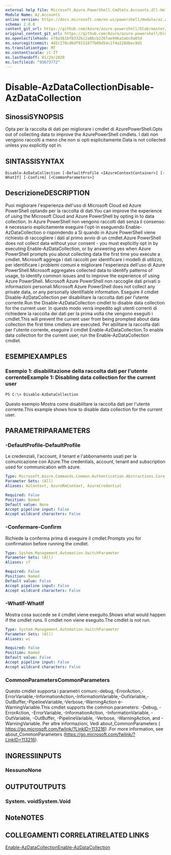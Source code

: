 ```yaml
---
external help file: Microsoft.Azure.PowerShell.Cmdlets.Accounts.dll-Help.xml
Module Name: Az.Accounts
online version: https://docs.microsoft.com/en-us/powershell/module/az.accounts/disable-azdatacollection
schema: 2.0.0
content_git_url: https://github.com/Azure/azure-powershell/blob/master/src/Accounts/Accounts/help/Disable-AzDataCollection.md
original_content_git_url: https://github.com/Azure/azure-powershell/blob/master/src/Accounts/Accounts/help/Disable-AzDataCollection.md
ms.openlocfilehash: e78a361bfb332bc2a8bcb226fae946a3abc0a05d
ms.sourcegitcommit: 4d2c178cd6df9151877b08d54c1f4a228dbec9d1
ms.translationtype: MT
ms.contentlocale: it-IT
ms.lasthandoff: 01/29/2020
ms.locfileid: "93673772"
---
```

# <span data-ttu-id="9c07f-101">Disable-AzDataCollection</span><span class="sxs-lookup"><span data-stu-id="9c07f-101">Disable-AzDataCollection</span></span>

## <span data-ttu-id="9c07f-102">Sinossi</span><span class="sxs-lookup"><span data-stu-id="9c07f-102">SYNOPSIS</span></span>
<span data-ttu-id="9c07f-103">Opta per la raccolta di dati per migliorare i cmdlet di AzurePowerShell.</span><span class="sxs-lookup"><span data-stu-id="9c07f-103">Opts out of collecting data to improve the AzurePowerShell cmdlets.</span></span> <span data-ttu-id="9c07f-104">I dati non vengono raccolti a meno che non si opti esplicitamente.</span><span class="sxs-lookup"><span data-stu-id="9c07f-104">Data is not collected unless you explicitly opt in.</span></span>

## <span data-ttu-id="9c07f-105">SINTASSI</span><span class="sxs-lookup"><span data-stu-id="9c07f-105">SYNTAX</span></span>

```
Disable-AzDataCollection [-DefaultProfile <IAzureContextContainer>] [-WhatIf] [-Confirm] [<CommonParameters>]
```

## <span data-ttu-id="9c07f-106">Descrizione</span><span class="sxs-lookup"><span data-stu-id="9c07f-106">DESCRIPTION</span></span>
<span data-ttu-id="9c07f-107">Puoi migliorare l'esperienza dell'uso di Microsoft Cloud ed Azure PowerShell optando per la raccolta di dati.</span><span class="sxs-lookup"><span data-stu-id="9c07f-107">You can improve the experience of using the Microsoft Cloud and Azure PowerShell by opting in to data collection.</span></span>
<span data-ttu-id="9c07f-108">In Azure PowerShell non vengono raccolti dati senza il consenso: è necessario esplicitamente eseguire l'opt-in eseguendo Enable-AzDataCollection o rispondendo a Sì quando in Azure PowerShell viene richiesto di raccogliere i dati al primo avvio di un cmdlet.</span><span class="sxs-lookup"><span data-stu-id="9c07f-108">Azure PowerShell does not collect data without your consent - you must explicitly opt in by executing Enable-AzDataCollection, or by answering yes when Azure PowerShell prompts you about collecting data the first time you execute a cmdlet.</span></span>
<span data-ttu-id="9c07f-109">Microsoft aggrega i dati raccolti per identificare i modelli di utilizzo, per identificare i problemi comuni e migliorare l'esperienza dell'uso di Azure PowerShell.</span><span class="sxs-lookup"><span data-stu-id="9c07f-109">Microsoft aggregates collected data to identify patterns of usage, to identify common issues and to improve the experience of using Azure PowerShell.</span></span>
<span data-ttu-id="9c07f-110">Microsoft Azure PowerShell non raccoglie dati privati o informazioni personali.</span><span class="sxs-lookup"><span data-stu-id="9c07f-110">Microsoft Azure PowerShell does not collect any private data, or any personally identifiable information.</span></span>
<span data-ttu-id="9c07f-111">Eseguire il cmdlet Disable-AzDataCollection per disabilitare la raccolta dati per l'utente corrente.</span><span class="sxs-lookup"><span data-stu-id="9c07f-111">Run the Disable-AzDataCollection cmdlet to disable data collection for the current user.</span></span>
<span data-ttu-id="9c07f-112">In questo modo verrà impedito agli utenti correnti di richiedere la raccolta dei dati per la prima volta che vengono eseguiti i cmdlet.</span><span class="sxs-lookup"><span data-stu-id="9c07f-112">This will prevent the current user from being prompted about data collection the first time cmdlets are executed.</span></span>
<span data-ttu-id="9c07f-113">Per abilitare la raccolta dati per l'utente corrente, eseguire il cmdlet Enable-AzDataCollection.</span><span class="sxs-lookup"><span data-stu-id="9c07f-113">To enable data collection for the current user, run the Enable-AzDataCollection cmdlet.</span></span>

## <span data-ttu-id="9c07f-114">ESEMPI</span><span class="sxs-lookup"><span data-stu-id="9c07f-114">EXAMPLES</span></span>

### <span data-ttu-id="9c07f-115">Esempio 1: disabilitazione della raccolta dati per l'utente corrente</span><span class="sxs-lookup"><span data-stu-id="9c07f-115">Example 1: Disabling data collection for the current user</span></span>
```
PS C:\> Disable-AzDataCollection
```

<span data-ttu-id="9c07f-116">Questo esempio Mostra come disabilitare la raccolta dati per l'utente corrente.</span><span class="sxs-lookup"><span data-stu-id="9c07f-116">This example shows how to disable data collection for the current user.</span></span> 

## <span data-ttu-id="9c07f-117">PARAMETRI</span><span class="sxs-lookup"><span data-stu-id="9c07f-117">PARAMETERS</span></span>

### <span data-ttu-id="9c07f-118">-DefaultProfile</span><span class="sxs-lookup"><span data-stu-id="9c07f-118">-DefaultProfile</span></span>
<span data-ttu-id="9c07f-119">Le credenziali, l'account, il tenant e l'abbonamento usati per la comunicazione con Azure.</span><span class="sxs-lookup"><span data-stu-id="9c07f-119">The credentials, account, tenant and subscription used for communication with azure.</span></span>

```yaml
Type: Microsoft.Azure.Commands.Common.Authentication.Abstractions.Core.IAzureContextContainer
Parameter Sets: (All)
Aliases: AzContext, AzureRmContext, AzureCredential

Required: False
Position: Named
Default value: None
Accept pipeline input: False
Accept wildcard characters: False
```

### <span data-ttu-id="9c07f-120">-Confermare</span><span class="sxs-lookup"><span data-stu-id="9c07f-120">-Confirm</span></span>
<span data-ttu-id="9c07f-121">Richiede la conferma prima di eseguire il cmdlet.</span><span class="sxs-lookup"><span data-stu-id="9c07f-121">Prompts you for confirmation before running the cmdlet.</span></span>

```yaml
Type: System.Management.Automation.SwitchParameter
Parameter Sets: (All)
Aliases: cf

Required: False
Position: Named
Default value: False
Accept pipeline input: False
Accept wildcard characters: False
```

### <span data-ttu-id="9c07f-122">-WhatIf</span><span class="sxs-lookup"><span data-stu-id="9c07f-122">-WhatIf</span></span>
<span data-ttu-id="9c07f-123">Mostra cosa succede se il cmdlet viene eseguito.</span><span class="sxs-lookup"><span data-stu-id="9c07f-123">Shows what would happen if the cmdlet runs.</span></span> <span data-ttu-id="9c07f-124">Il cmdlet non viene eseguito.</span><span class="sxs-lookup"><span data-stu-id="9c07f-124">The cmdlet is not run.</span></span>

```yaml
Type: System.Management.Automation.SwitchParameter
Parameter Sets: (All)
Aliases: wi

Required: False
Position: Named
Default value: False
Accept pipeline input: False
Accept wildcard characters: False
```

### <span data-ttu-id="9c07f-125">CommonParameters</span><span class="sxs-lookup"><span data-stu-id="9c07f-125">CommonParameters</span></span>
<span data-ttu-id="9c07f-126">Questo cmdlet supporta i parametri comuni:-debug,-ErrorAction,-ErrorVariable,-InformationAction,-InformationVariable,-OutVariable,-OutBuffer,-PipelineVariable,-Verbose,-WarningAction e-WarningVariable.</span><span class="sxs-lookup"><span data-stu-id="9c07f-126">This cmdlet supports the common parameters: -Debug, -ErrorAction, -ErrorVariable, -InformationAction, -InformationVariable, -OutVariable, -OutBuffer, -PipelineVariable, -Verbose, -WarningAction, and -WarningVariable.</span></span> <span data-ttu-id="9c07f-127">Per altre informazioni, Vedi about_CommonParameters ( https://go.microsoft.com/fwlink/?LinkID=113216) .</span><span class="sxs-lookup"><span data-stu-id="9c07f-127">For more information, see about_CommonParameters (https://go.microsoft.com/fwlink/?LinkID=113216).</span></span>

## <span data-ttu-id="9c07f-128">INGRESSI</span><span class="sxs-lookup"><span data-stu-id="9c07f-128">INPUTS</span></span>

### <span data-ttu-id="9c07f-129">Nessuno</span><span class="sxs-lookup"><span data-stu-id="9c07f-129">None</span></span>

## <span data-ttu-id="9c07f-130">OUTPUT</span><span class="sxs-lookup"><span data-stu-id="9c07f-130">OUTPUTS</span></span>

### <span data-ttu-id="9c07f-131">System. void</span><span class="sxs-lookup"><span data-stu-id="9c07f-131">System.Void</span></span>

## <span data-ttu-id="9c07f-132">Note</span><span class="sxs-lookup"><span data-stu-id="9c07f-132">NOTES</span></span>

## <span data-ttu-id="9c07f-133">COLLEGAMENTI CORRELATI</span><span class="sxs-lookup"><span data-stu-id="9c07f-133">RELATED LINKS</span></span>

[<span data-ttu-id="9c07f-134">Enable-AzDataCollection</span><span class="sxs-lookup"><span data-stu-id="9c07f-134">Enable-AzDataCollection</span></span>](./Enable-AzDataCollection.md)

